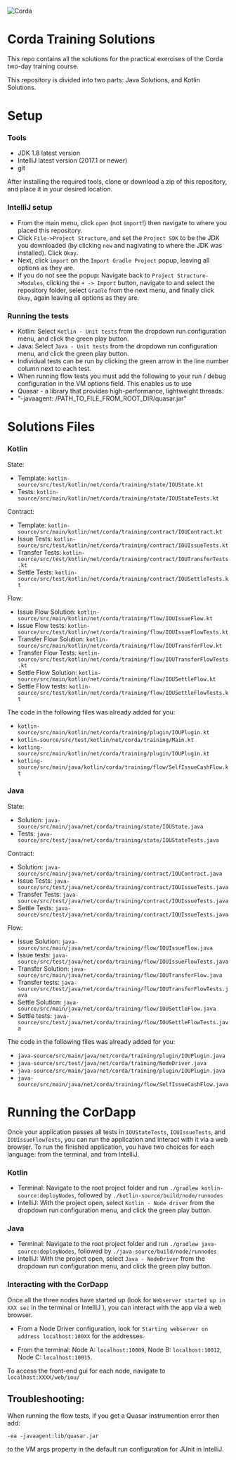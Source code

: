![Corda](https://www.corda.net/wp-content/uploads/2016/11/fg005_corda_b.png)

# Corda Training Solutions

This repo contains all the solutions for the practical exercises of the Corda two-day training course.

This repository is divided into two parts: Java Solutions, and Kotlin Solutions.

# Setup

### Tools
* JDK 1.8 latest version
* IntelliJ latest version (2017.1 or newer)
* git

After installing the required tools, clone or download a zip of this repository, and place it in your desired
location.

### IntelliJ setup
* From the main menu, click `open` (not `import`!) then navigate to where you placed this repository.
* Click `File->Project Structure`, and set the `Project SDK` to be the JDK you downloaded (by clicking `new` and
nagivating to where the JDK was installed). Click `Okay`.
* Next, click `import` on the `Import Gradle Project` popup, leaving all options as they are.
* If you do not see the popup: Navigate back to `Project Structure->Modules`, clicking the `+ -> Import` button,
navigate to and select the repository folder, select `Gradle` from the next menu, and finally click `Okay`,
again leaving all options as they are.

### Running the tests
* Kotlin: Select `Kotlin - Unit tests` from the dropdown run configuration menu, and click the green play button.
* Java: Select `Java - Unit tests` from the dropdown run configuration menu, and click the green play button.
* Individual tests can be run by clicking the green arrow in the line number column next to each test.
* When running flow tests you must add the following to your run / debug configuration in the VM options field. This enables us to use
* Quasar - a library that provides high-performance, lightweight threads.
* "-javaagent: /PATH_TO_FILE_FROM_ROOT_DIR/quasar.jar"

# Solutions Files

### Kotlin
State:

* Template: `kotlin-source/src/test/kotlin/net/corda/training/state/IOUState.kt`
* Tests: `kotlin-source/src/main/kotlin/net/corda/training/state/IOUStateTests.kt`

Contract:

* Template: `kotlin-source/src/main/kotlin/net/corda/training/contract/IOUContract.kt`
* Issue Tests: `kotlin-source/src/test/kotlin/net/corda/training/contract/IOUIssueTests.kt`
* Transfer Tests: `kotlin-source/src/test/kotlin/net/corda/training/contract/IOUTransferTests.kt`
* Settle Tests: `kotlin-source/src/test/kotlin/net/corda/training/contract/IOUSettleTests.kt`

Flow:

* Issue Flow Solution: `kotlin-source/src/main/kotlin/net/corda/training/flow/IOUIssueFlow.kt`
* Issue Flow tests: `kotlin-source/src/test/kotlin/net/corda/training/flow/IOUIssueFlowTests.kt`
* Transfer Flow Solution: `kotlin-source/src/main/kotlin/net/corda/training/flow/IOUTransferFlow.kt`
* Transfer Flow Tests: `kotlin-source/src/test/kotlin/net/corda/training/flow/IOUTransferFlowTests.kt`
* Settle Flow Solution: `kotlin-source/src/main/kotlin/net/corda/training/flow/IOUSettleFlow.kt`
* Settle Flow tests: `kotlin-source/src/test/kotlin/net/corda/training/flow/IOUSettleFlowTests.kt`

The code in the following files was already added for you:

* `kotlin-source/src/main/kotlin/net/corda/training/plugin/IOUPlugin.kt`
* `kotlin-source/src/test/kotlin/net/corda/training/Main.kt`
* `kotling-source/src/main/kotlin/net/corda/training/plugin/IOUPlugin.kt`
* `kotling-source/src/main/java/kotlin/corda/training/flow/SelfIssueCashFlow.kt`


### Java
State:

* Solution: `java-source/src/main/java/net/corda/training/state/IOUState.java`
* Tests: `java-source/src/test/java/net/corda/training/state/IOUStateTests.java`

Contract:

* Solution: `java-source/src/main/java/net/corda/training/contract/IOUContract.java`
* Issue Tests: `java-source/src/test/java/net/corda/training/contract/IOUIssueTests.java`
* Transfer Tests: `java-source/src/test/java/net/corda/training/contract/IOUIssueTests.java`
* Settle Tests: `java-source/src/test/java/net/corda/training/contract/IOUIssueTests.java`

Flow:

* Issue Solution: `java-source/src/main/java/net/corda/training/flow/IOUIssueFlow.java`
* Issue tests: `java-source/src/test/java/net/corda/training/flow/IOUIssueFlowTests.java`
* Transfer Solution: `java-source/src/main/java/net/corda/training/flow/IOUTransferFlow.java`
* Transfer tests: `java-source/src/test/java/net/corda/training/flow/IOUTransferFlowTests.java`
* Settle Solution: `java-source/src/main/java/net/corda/training/flow/IOUSettleFlow.java`
* Settle tests: `java-source/src/test/java/net/corda/training/flow/IOUSettleFlowTests.java`

The code in the following files was already added for you:

* `java-source/src/main/java/net/corda/training/plugin/IOUPlugin.java`
* `java-source/src/test/java/net/corda/training/NodeDriver.java`
* `java-source/src/main/java/net/corda/training/plugin/IOUPlugin.java`
* `java-source/src/main/java/net/corda/training/flow/SelfIssueCashFlow.java`


# Running the CorDapp
Once your application passes all tests in `IOUStateTests`, `IOUIssueTests`, and `IOUIssueFlowTests`, you can run the application and
interact with it via a web browser. To run the finished application, you have two choices for each language: from the terminal, and from IntelliJ.

### Kotlin
* Terminal: Navigate to the root project folder and run `./gradlew kotlin-source:deployNodes`, followed by
`./kotlin-source/build/node/runnodes`
* IntelliJ: With the project open, select `Kotlin - Node driver` from the dropdown run configuration menu, and click
the green play button.

### Java
* Terminal: Navigate to the root project folder and run `./gradlew java-source:deployNodes`, followed by
`./java-source/build/node/runnodes`
* IntelliJ: With the project open, select `Java - NodeDriver` from the dropdown run configuration menu, and click
the green play button.

### Interacting with the CorDapp
Once all the three nodes have started up (look for `Webserver started up in XXX sec` in the terminal or IntelliJ ), you can interact
with the app via a web browser.
* From a Node Driver configuration, look for `Starting webserver on address localhost:100XX` for the addresses.

* From the terminal: Node A: `localhost:10009`, Node B: `localhost:10012`, Node C: `localhost:10015`.

To access the front-end gui for each node, navigate to `localhost:XXXX/web/iou/`

## Troubleshooting:
When running the flow tests, if you get a Quasar instrumention error then add:

```-ea -javaagent:lib/quasar.jar```

to the VM args property in the default run configuration for JUnit in IntelliJ.